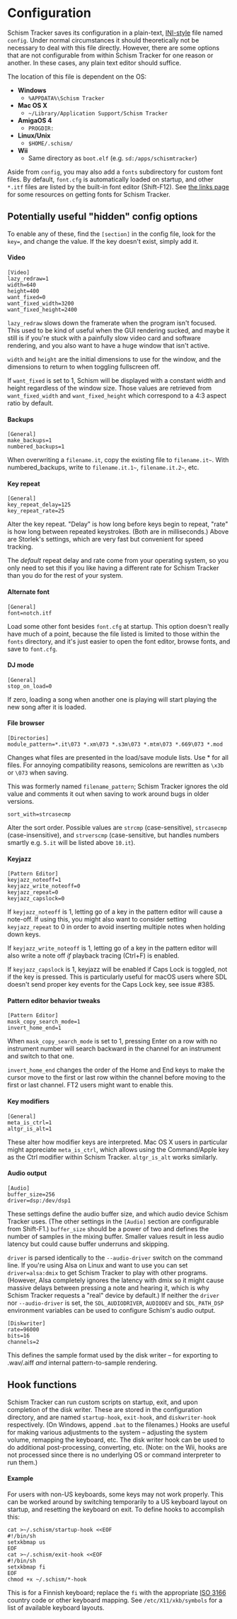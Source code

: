 # Configuration

Schism Tracker saves its configuration in a plain-text,
[INI-style](http://en.wikipedia.org/wiki/INI_file) file named `config`. Under
normal circumstances it should theoretically not be necessary to deal with this
file directly. However, there are some options that are not configurable from
within Schism Tracker for one reason or another. In these cases, any plain text
editor should suffice.

The location of this file is dependent on the OS:

- **Windows**
  - `%APPDATA%\Schism Tracker`
- **Mac OS X**
  - `~/Library/Application Support/Schism Tracker`
- **AmigaOS 4**
  - `PROGDIR:`
- **Linux/Unix**
  - `$HOME/.schism/`
- **Wii**
  - Same directory as `boot.elf` (e.g. `sd:/apps/schismtracker`)

Aside from `config`, you may also add a `fonts` subdirectory for custom font
files. By default, `font.cfg` is automatically loaded on startup, and other
`*.itf` files are listed by the built-in font editor (Shift-F12). See [the
links page](https://github.com/schismtracker/schismtracker/wiki/Links) for some
resources on getting fonts for Schism Tracker.

## Potentially useful "hidden" config options

To enable any of these, find the `[section]` in the config file, look for the
`key=`, and change the value. If the key doesn't exist, simply add it.

#### Video

    [Video]
    lazy_redraw=1
    width=640
    height=400
    want_fixed=0
    want_fixed_width=3200
    want_fixed_height=2400

`lazy_redraw` slows down the framerate when the program isn't focused. This
used to be kind of useful when the GUI rendering sucked, and maybe it still is
if you're stuck with a painfully slow video card and software rendering, and
you also want to have a huge window that isn't active.

`width` and `height` are the initial dimensions to use for the window, and the
dimensions to return to when toggling fullscreen off.

If `want_fixed` is set to 1, Schism will be displayed with a constant width and height regardless of the window size. Those values are retrieved from `want_fixed_width` and `want_fixed_height` which correspond to a 4:3 aspect ratio by default.

#### Backups

    [General]
    make_backups=1
    numbered_backups=1

When overwriting a `filename.it`, copy the existing file to `filename.it~`.
With numbered_backups, write to `filename.it.1~`, `filename.it.2~`, etc.

#### Key repeat

    [General]
    key_repeat_delay=125
    key_repeat_rate=25

Alter the key repeat. "Delay" is how long before keys begin to repeat, "rate"
is how long between repeated keystrokes. (Both are in milliseconds.) Above are
Storlek's settings, which are very fast but convenient for speed tracking.

The *default* repeat delay and rate come from your operating system, so you
only need to set this if you like having a different rate for Schism Tracker
than you do for the rest of your system.

#### Alternate font

    [General]
    font=notch.itf

Load some other font besides `font.cfg` at startup. This option doesn't really
have much of a point, because the file listed is limited to those within the
`fonts` directory, and it's just easier to open the font editor, browse fonts,
and save to `font.cfg`.

#### DJ mode

    [General]
    stop_on_load=0

If zero, loading a song when another one is playing will start playing the new
song after it is loaded.

#### File browser

    [Directories]
    module_pattern=*.it\073 *.xm\073 *.s3m\073 *.mtm\073 *.669\073 *.mod

Changes what files are presented in the load/save module lists. Use * for all
files. For annoying compatibility reasons, semicolons are rewritten as `\x3b`
or `\073` when saving.

This was formerly named `filename_pattern`; Schism Tracker ignores the old
value and comments it out when saving to work around bugs in older versions.

    sort_with=strcasecmp

Alter the sort order. Possible values are `strcmp` (case-sensitive),
`strcasecmp` (case-insensitive), and `strverscmp` (case-sensitive, but handles
numbers smartly e.g. `5.it` will be listed above `10.it`).

#### Keyjazz

    [Pattern Editor]
    keyjazz_noteoff=1
    keyjazz_write_noteoff=0
    keyjazz_repeat=0
	keyjazz_capslock=0

If `keyjazz_noteoff` is 1, letting go of a key in the pattern editor will cause
a note-off. If using this, you might also want to consider setting
`keyjazz_repeat` to 0 in order to avoid inserting multiple notes when holding
down keys.

If `keyjazz_write_noteoff` is 1, letting go of a key in the pattern editor will
also write a note off *if* playback tracing (Ctrl+F) is enabled.

If `keyjazz_capslock` is 1, keyjazz will be enabled if Caps Lock is toggled, not if
the key is pressed. This is particularly useful for macOS users where SDL doesn't
send proper key events for the Caps Lock key, see issue #385.

#### Pattern editor behavior tweaks

    [Pattern Editor]
    mask_copy_search_mode=1
    invert_home_end=1

When `mask_copy_search_mode` is set to 1, pressing Enter on a row with no
instrument number will search backward in the channel for an instrument and
switch to that one.

`invert_home_end` changes the order of the Home and End keys to make the cursor
move to the first or last row within the channel before moving to the first or
last channel. FT2 users might want to enable this.

#### Key modifiers

    [General]
    meta_is_ctrl=1
    altgr_is_alt=1

These alter how modifier keys are interpreted. Mac OS X users in particular
might appreciate `meta_is_ctrl`, which allows using the Command/Apple key as
the Ctrl modifier within Schism Tracker. `altgr_is_alt` works similarly.

#### Audio output

    [Audio]
    buffer_size=256
    driver=dsp:/dev/dsp1

These settings define the audio buffer size, and which audio device Schism
Tracker uses. (The other settings in the `[Audio]` section are configurable
from Shift-F1.) `buffer_size` should be a power of two and defines the number
of samples in the mixing buffer. Smaller values result in less audio latency
but could cause buffer underruns and skipping.

`driver` is parsed identically to the `--audio-driver` switch on the command
line. If you're using Alsa on Linux and want to use you can set
`driver=alsa:dmix` to get Schism Tracker to play with other programs. (However,
Alsa completely ignores the latency with dmix so it might cause massive delays
between pressing a note and hearing it, which is why Schism Tracker requests a
"real" device by default.) If neither the `driver` nor `--audio-driver` is set,
the `SDL_AUDIODRIVER`, `AUDIODEV` and `SDL_PATH_DSP` environment variables can
be used to configure Schism's audio output.

    [Diskwriter]
    rate=96000
    bits=16
    channels=2

This defines the sample format used by the disk writer – for exporting to
.wav/.aiff *and* internal pattern-to-sample rendering.

## Hook functions

Schism Tracker can run custom scripts on startup, exit, and upon completion of
the disk writer. These are stored in the configuration directory, and are named
`startup-hook`, `exit-hook`, and `diskwriter-hook` respectively. (On Windows,
append `.bat` to the filenames.) Hooks are useful for making various
adjustments to the system – adjusting the system volume, remapping the
keyboard, etc. The disk writer hook can be used to do additional
post-processing, converting, etc. (Note: on the Wii, hooks are not processed
since there is no underlying OS or command interpreter to run them.)

#### Example

For users with non-US keyboards, some keys may not work properly. This can be
worked around by switching temporarily to a US keyboard layout on startup, and
resetting the keyboard on exit. To define hooks to accomplish this:

    cat >~/.schism/startup-hook <<EOF
    #!/bin/sh
    setxkbmap us
    EOF
    cat >~/.schism/exit-hook <<EOF
    #!/bin/sh
    setxkbmap fi
    EOF
    chmod +x ~/.schism/*-hook

This is for a Finnish keyboard; replace the `fi` with the appropriate [ISO
3166](http://www.wikipedia.org/wiki/ISO%203166-1%20alpha-2) country code or
other keyboard mapping. See `/etc/X11/xkb/symbols` for a list of available
keyboard layouts.
